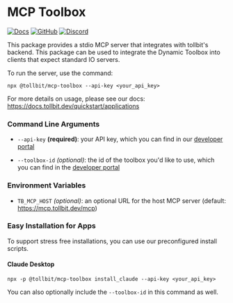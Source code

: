 # MCP Toolbox

[![Docs](https://img.shields.io/badge/Read%20the-Docs-black.svg)](https://docs.tollbit.dev/quickstart/applications)
[![GitHub](https://img.shields.io/badge/github-%23121011.svg?style=for-the-badge&logo=github&logoColor=white)](https://github.com/tollbit/mcp-toolbox)
[![Discord](https://img.shields.io/badge/Discord-%235865F2.svg?style=for-the-badge&logo=discord&logoColor=white)](https://discord.gg/ZB4mEKDRm4)

This package provides a stdio MCP server that integrates with tollbit's backend.
This package can be used to integrate the Dynamic Toolbox into clients that expect standard IO servers.

To run the server, use the command:

```
npx @tollbit/mcp-toolbox --api-key <your_api_key>
```

For more details on usage, please see our docs: https://docs.tollbit.dev/quickstart/applications

### Command Line Arguments

- `--api-key` **(required)**: your API key, which you can find in our [developer portal](https://hack.tollb.it/)

- `--toolbox-id` *(optional)*: the id of the toolbox you'd like to use, which you can find in the [developer portal](https://hack.tollb.it/mcp)  

### Environment Variables

- `TB_MCP_HOST` _(optional)_: an optional URL for the host MCP server (default: https://mcp.tollbit.dev/mcp)

### Easy Installation for Apps

To support stress free installations, you can use our preconfigured install scripts.

#### Claude Desktop

```
npx -p @tollbit/mcp-toolbox install_claude --api-key <your_api_key>
```

You can also optionally include the `--toolbox-id` in this command as well.
